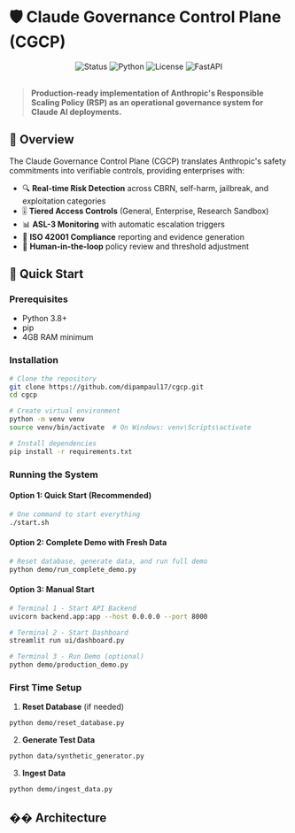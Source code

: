 # 🛡️ Claude Governance Control Plane (CGCP)

<div align="center">
  <img src="https://img.shields.io/badge/Status-Production_Ready-green?style=for-the-badge" alt="Status">
  <img src="https://img.shields.io/badge/Python-3.8+-blue?style=for-the-badge&logo=python" alt="Python">
  <img src="https://img.shields.io/badge/License-MIT-purple?style=for-the-badge" alt="License">
  <img src="https://img.shields.io/badge/Framework-FastAPI-teal?style=for-the-badge&logo=fastapi" alt="FastAPI">
</div>

<br>

> **Production-ready implementation of Anthropic's Responsible Scaling Policy (RSP) as an operational governance system for Claude AI deployments.**

## 🎯 Overview

The Claude Governance Control Plane (CGCP) translates Anthropic's safety commitments into verifiable controls, providing enterprises with:

- 🔍 **Real-time Risk Detection** across CBRN, self-harm, jailbreak, and exploitation categories
- 🎚️ **Tiered Access Controls** (General, Enterprise, Research Sandbox)
- 📊 **ASL-3 Monitoring** with automatic escalation triggers
- 📜 **ISO 42001 Compliance** reporting and evidence generation
- 🔄 **Human-in-the-loop** policy review and threshold adjustment

## 🚀 Quick Start

### Prerequisites

- Python 3.8+
- pip
- 4GB RAM minimum

### Installation

```bash
# Clone the repository
git clone https://github.com/dipampaul17/cgcp.git
cd cgcp

# Create virtual environment
python -m venv venv
source venv/bin/activate  # On Windows: venv\Scripts\activate

# Install dependencies
pip install -r requirements.txt
```

### Running the System

#### Option 1: Quick Start (Recommended)
```bash
# One command to start everything
./start.sh
```

#### Option 2: Complete Demo with Fresh Data
```bash
# Reset database, generate data, and run full demo
python demo/run_complete_demo.py
```

#### Option 3: Manual Start
```bash
# Terminal 1 - Start API Backend
uvicorn backend.app:app --host 0.0.0.0 --port 8000

# Terminal 2 - Start Dashboard
streamlit run ui/dashboard.py

# Terminal 3 - Run Demo (optional)
python demo/production_demo.py
```

### First Time Setup

1. **Reset Database** (if needed)
```bash
python demo/reset_database.py
```

2. **Generate Test Data**
```bash
python data/synthetic_generator.py
```

3. **Ingest Data**
```bash
python demo/ingest_data.py
```

## ��️ Architecture

```